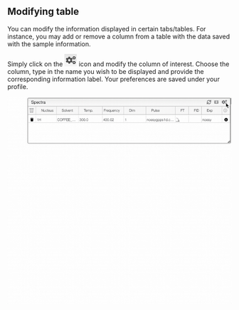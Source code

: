 ## Modifying table

You can modify the information displayed in certain tabs/tables. For instance, you may add or remove a column from a table with the data saved with the sample information.

Simply click on the ![add cogs](cogs.jpg) icon and modify the column of interest. Choose the column, type in the name you wish to be displayed and provide the corresponding information label. Your preferences are saved under your profile. 

![add tablemodif](tablemodif.gif)